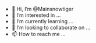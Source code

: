 - 👋 Hi, I’m @Mainsnowtiger
- 👀 I’m interested in ... 
- 🌱 I’m currently learning ... 
- 💞️ I’m looking to collaborate on ...
- 📫 How to reach me ...

<!---
Mainsnowtiger/Mainsnowtiger is a ✨ special ✨ repository because its `README.md` (this file) appears on your GitHub profile.
You can click the Preview link to take a look at your changes.
--->
